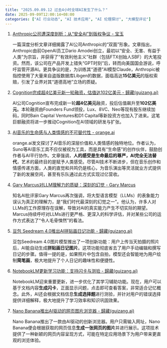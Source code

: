 ```yaml
---
title: "2025.09.09.12 过去4小时全球AI发生了什么？"
date: 2025-09-09T12:00:14+08:00
categories: ["AI 行业动态", "AI 技术应用", "AI 伦理探讨", "大模型评论"]
---
```


1.  [Anthropic公司遭深度剖析：从“安全AI”到版权争议 - 宝玉](https://x.com/dotey/status/1965246426876690557)

    一篇深度分析文章详细揭露了AI公司Anthropic的“双面”形象。文章指出，Anthropic由前OpenAI员工Dario Amodei创立，最初以“安全、无害、有益于人类”为宗旨，并获得了“有效利他主义”社群（包括FTX创始人SBF）的大笔投资。然而，该公司在产品开发上错失“GPT时刻”后，转而向美国国会游说，呼吁监管开源AI。更具争议的是，为训练其“道德”AI模型Claude，Anthropic被指控使用了大量来自盗版数据库Libgen的数据，面临高达**15亿美元**的版权索赔，引发了业界对其“道德高地”立场的质疑。

2.  [Cognition完成超4亿美元新一轮融资，估值达102亿美元 - 歸藏(guizang.ai)](https://x.com/op7418/status/1965241205907972437)

    AI公司Cognition宣布完成新一轮**超4亿美元**融资，投后估值飙升至**102亿美元**。本轮融资由Founders Fund领投，Lux、8VC、Neo等现有股东继续加码，同时Bain Capital Ventures和D1 Capital等新投资方也加入了进来。这笔巨额融资将进一步推动Cognition在AI领域的研发与扩张。

3.  [AI音乐的生命感与人类情感的不可替代性 - orange.ai](https://x.com/oran_ge/status/1965204778943979768)

    orange.ai发文探讨了AI音乐的深层价值和人类情感的独特地位。作者认为，Suno等AI音乐工具不应仅被视为工具，而是具有“生命感”的创作伙伴，鼓励创作者与AI平行协作。文章强调，**人的感受是生命最后的尊严，AI完全无法替代**，艺术的最终目的是赋予人类感受。尽管AI技术不断进步，但在音乐创作和情感传递方面，人类的直觉和共鸣仍是核心，为音乐演出等灵活就业方式提供了新的发展空间，甚至有乐队通过此方式实现过亿营收。

4.  [Gary Marcus对LLM理解力的质疑：深刻的幻觉 - Gary Marcus](https://x.com/GaryMarcus/status/1965205002781426096)

    知名AI批评家Gary Marcus再次强调，将大型语言模型（LLMs）的表象能力误认为真正的理解力，是“我们时代最深刻的幻觉之一”。他认为，许多人对LLMs的工作原理存在误解，导致对AI的真实能力产生不切实际的期望。Marcus持续呼吁对LLMs进行更严格、更深入的科学评估，并对某些公司的运作方式表达了“令人毛骨悚然”的看法。

5.  [豆包 Seedream 4.0推出AI拼贴画日记功能 - 歸藏(guizang.ai)](https://x.com/op7418/status/1965248939298574595)

    豆包Seedream 4.0图片模型推出了一项创新功能：用户上传当天拍摄的照片后，AI能自动生成**拼贴画日记图片**。这项功能彻底省去了用户手动编辑和撰写日记的步骤。值得一提的是，如果照片中包含自拍，模型还会智能地为用户绘制**简笔画**，极大地提升了个人日记的趣味性和便捷性。

6.  [NotebookLM更新学习功能：支持闪卡与测验 - 歸藏(guizang.ai)](https://x.com/op7418/status/1965244439351402872)

    NotebookLM迎来重要更新，进一步优化了其学习辅助功能。现在，用户可以基于文档内容**生成闪卡**，正面显示问题，点击即可查看答案，非常适合记忆概念。此外，AI还会根据文档信息**生成选择题**进行测验，并针对用户的错误选择提供详细解释，极大地提升了学习效率和知识巩固效果。

7.  [Nano Banana推出AI驱动的网页图片浏览器 - 歸藏(guizang.ai)](https://x.com/op7418/status/1965241821183004674)

    Nano Banana推出了一款由AI驱动的创新浏览器。用户只需输入网址，Nano Banana便会根据获取的网页信息**生成一张网页的图片**并进行展示。这项技术提供了一种新颖的网页内容呈现方式，可能在特定应用场景下为用户带来更直观的浏览体验。